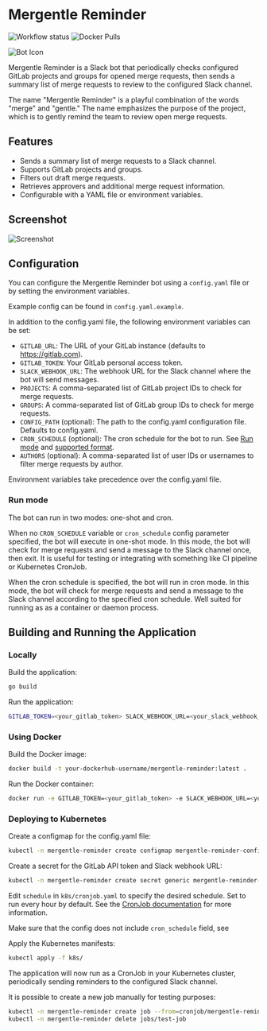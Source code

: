 # Mergentle Reminder

![Workflow status](https://github.com/flexoid/mergentle-reminder/actions/workflows/main.yml/badge.svg)
![Docker Pulls](https://img.shields.io/docker/pulls/flexoid/mergentle-reminder)

![Bot Icon](./docs/logo_small.png)

Mergentle Reminder is a Slack bot that periodically checks configured GitLab projects and groups for opened merge requests, then sends a summary list of merge requests to review to the configured Slack channel.

The name "Mergentle Reminder" is a playful combination of the words "merge" and "gentle." The name emphasizes the purpose of the project, which is to gently remind the team to review open merge requests.

## Features

- Sends a summary list of merge requests to a Slack channel.
- Supports GitLab projects and groups.
- Filters out draft merge requests.
- Retrieves approvers and additional merge request information.
- Configurable with a YAML file or environment variables.

## Screenshot

![Screenshot](./docs/screenshot_1.png)

## Configuration

You can configure the Mergentle Reminder bot using a `config.yaml` file or by setting the environment variables.

Example config can be found in `config.yaml.example`.

In addition to the config.yaml file, the following environment variables can be set:

- `GITLAB_URL`: The URL of your GitLab instance (defaults to https://gitlab.com).
- `GITLAB_TOKEN`: Your GitLab personal access token.
- `SLACK_WEBHOOK_URL`: The webhook URL for the Slack channel where the bot will send messages.
- `PROJECTS`: A comma-separated list of GitLab project IDs to check for merge requests.
- `GROUPS`: A comma-separated list of GitLab group IDs to check for merge requests.
- `CONFIG_PATH` (optional): The path to the config.yaml configuration file. Defaults to config.yaml.
- `CRON_SCHEDULE` (optional): The cron schedule for the bot to run. See [Run mode](#run-mode) and [supported format](https://github.com/reugn/go-quartz?tab=readme-ov-file#cron-expression-format).
- `AUTHORS` (optional): A comma-separated list of user IDs or usernames to filter merge requests by author.

Environment variables take precedence over the config.yaml file.

### Run mode

The bot can run in two modes: one-shot and cron.

When no `CRON_SCHEDULE` variable or `cron_schedule` config parameter specified, the bot will execute in one-shot mode.
In this mode, the bot will check for merge requests and send a message to the Slack channel once, then exit.
It is useful for testing or integrating with something like CI pipeline or Kubernetes CronJob.

When the cron schedule is specified, the bot will run in cron mode.
In this mode, the bot will check for merge requests and send a message to the Slack channel according to the specified cron schedule.
Well suited for running as as a container or daemon process.

## Building and Running the Application

### Locally

Build the application:

```sh
go build
```

Run the application:

```sh
GITLAB_TOKEN=<your_gitlab_token> SLACK_WEBHOOK_URL=<your_slack_webhook_url> ./mergentle-reminder
```

### Using Docker

Build the Docker image:

```sh
docker build -t your-dockerhub-username/mergentle-reminder:latest .
```

Run the Docker container:

```sh
docker run -e GITLAB_TOKEN=<your_gitlab_token> -e SLACK_WEBHOOK_URL=<your_slack_webhook_url> -v $(pwd)/config.yaml:/config/config.yaml your-dockerhub-username/mergentle-reminder:latest
```

### Deploying to Kubernetes

Create a configmap for the config.yaml file:

```sh
kubectl -n mergentle-reminder create configmap mergentle-reminder-config --from-file=config.yaml
```

Create a secret for the GitLab API token and Slack webhook URL:

```sh
kubectl -n mergentle-reminder create secret generic mergentle-reminder-secrets --from-literal=gitlab-token=<your_gitlab_token> --from-literal=slack-webhook-url=<your_slack_webhook_url>
```

Edit `schedule` in `k8s/cronjob.yaml` to specify the desired schedule. Set to run every hour by default.
See the [CronJob documentation](https://kubernetes.io/docs/concepts/workloads/controllers/cron-jobs/) for more information.

Make sure that the config does not include `cron_schedule` field, see

Apply the Kubernetes manifests:

```sh
kubectl apply -f k8s/
```

The application will now run as a CronJob in your Kubernetes cluster, periodically sending reminders to the configured Slack channel.

It is possible to create a new job manually for testing purposes:

```sh
kubectl -n mergentle-reminder create job --from=cronjob/mergentle-reminder test-job
kubectl -n mergentle-reminder delete jobs/test-job
```
